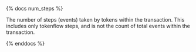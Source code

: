 {% docs num_steps %}

The number of steps (events) taken by tokens within the transaction. This includes only tokenflow steps, and is not the count of total events within the transaction.

{% enddocs %}
